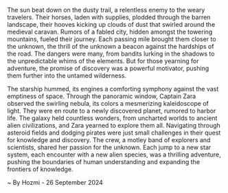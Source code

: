
The sun beat down on the dusty trail, a relentless enemy to the weary travelers. Their horses, laden with supplies, plodded through the barren landscape, their hooves kicking up clouds of dust that swirled around the medieval caravan. Rumors of a fabled city, hidden amongst the towering mountains, fueled their journey. Each passing mile brought them closer to the unknown, the thrill of the unknown a beacon against the hardships of the road. The dangers were many, from bandits lurking in the shadows to the unpredictable whims of the elements. But for those yearning for adventure, the promise of discovery was a powerful motivator, pushing them further into the untamed wilderness.

The starship hummed, its engines a comforting symphony against the vast emptiness of space. Through the panoramic window, Captain Zara observed the swirling nebula, its colors a mesmerizing kaleidoscope of light. They were en route to a newly discovered planet, rumored to harbor life. The galaxy held countless wonders, from uncharted worlds to ancient alien civilizations, and Zara yearned to explore them all. Navigating through asteroid fields and dodging pirates were just small challenges in their quest for knowledge and discovery. The crew, a motley band of explorers and scientists, shared her passion for the unknown. Each jump to a new star system, each encounter with a new alien species, was a thrilling adventure, pushing the boundaries of human understanding and expanding the frontiers of knowledge. 

~ By Hozmi - 26 September 2024
